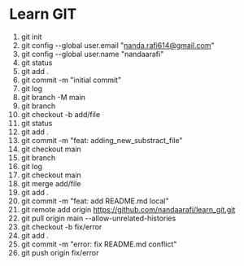 # Learn GIT

1.  git init
2.  git config --global user.email "nanda.rafi614@gmail.com"
3.  git config --global user.name "nandaarafi"
4.  git status
5.  git add .
6.  git commit -m "initial commit"
7.  git log
8.  git branch -M main
9. git branch
10.  git checkout -b add/file
11.  git status
12.  git add .
13.  git commit -m "feat: adding_new_substract_file"
14.  git checkout main
15.  git branch
16.  git log
17.  git checkout main
18.  git merge add/file
19.  git add .
20.  git commit -m "feat: add README.md local"
21.  git remote add origin https://github.com/nandaarafi/learn_git.git
22.  git pull origin main --allow-unrelated-histories
23.  git checkout -b fix/error
24.  git add .
25.  git commit -m "error: fix README.md conflict"
26.  git push origin fix/error


